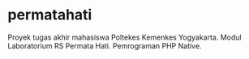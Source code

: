 # permatahati
Proyek tugas akhir mahasiswa Poltekes Kemenkes Yogyakarta.
Modul Laboratorium RS Permata Hati.
Pemrograman PHP Native.
